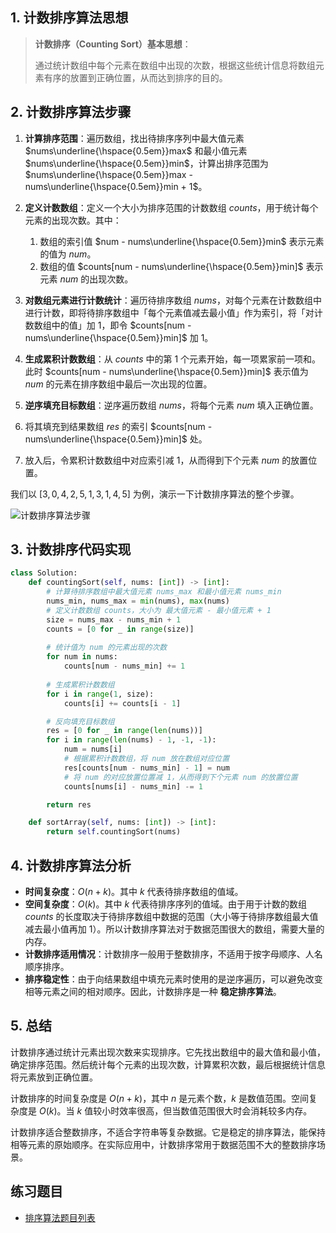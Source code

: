 ## 1. 计数排序算法思想

> **计数排序（Counting Sort）基本思想**：
>
> 通过统计数组中每个元素在数组中出现的次数，根据这些统计信息将数组元素有序的放置到正确位置，从而达到排序的目的。

## 2. 计数排序算法步骤

1. **计算排序范围**：遍历数组，找出待排序序列中最大值元素 $nums\underline{\hspace{0.5em}}max$ 和最小值元素 $nums\underline{\hspace{0.5em}}min$，计算出排序范围为 $nums\underline{\hspace{0.5em}}max - nums\underline{\hspace{0.5em}}min + 1$。
2. **定义计数数组**：定义一个大小为排序范围的计数数组 $counts$，用于统计每个元素的出现次数。其中：
   1. 数组的索引值 $num - nums\underline{\hspace{0.5em}}min$ 表示元素的值为 $num$。
   2. 数组的值 $counts[num - nums\underline{\hspace{0.5em}}min]$ 表示元素 $num$ 的出现次数。

3. **对数组元素进行计数统计**：遍历待排序数组 $nums$，对每个元素在计数数组中进行计数，即将待排序数组中「每个元素值减去最小值」作为索引，将「对计数数组中的值」加 $1$，即令 $counts[num - nums\underline{\hspace{0.5em}}min]$ 加 $1$。
4. **生成累积计数数组**：从 $counts$ 中的第 $1$ 个元素开始，每一项累家前一项和。此时 $counts[num - nums\underline{\hspace{0.5em}}min]$ 表示值为 $num$ 的元素在排序数组中最后一次出现的位置。
5. **逆序填充目标数组**：逆序遍历数组 $nums$，将每个元素 $num$ 填入正确位置。
  1. 将其填充到结果数组 $res$ 的索引 $counts[num - nums\underline{\hspace{0.5em}}min]$ 处。
  2. 放入后，令累积计数数组中对应索引减 $1$，从而得到下个元素 $num$ 的放置位置。

我们以 $[3, 0, 4, 2, 5, 1, 3, 1, 4, 5]$ 为例，演示一下计数排序算法的整个步骤。

![计数排序算法步骤](https://qcdn.itcharge.cn/images/20230822135634.png)

## 3. 计数排序代码实现

```python
class Solution:
    def countingSort(self, nums: [int]) -> [int]:
        # 计算待排序数组中最大值元素 nums_max 和最小值元素 nums_min
        nums_min, nums_max = min(nums), max(nums)
        # 定义计数数组 counts，大小为 最大值元素 - 最小值元素 + 1
        size = nums_max - nums_min + 1
        counts = [0 for _ in range(size)]
        
        # 统计值为 num 的元素出现的次数
        for num in nums:
            counts[num - nums_min] += 1
        
        # 生成累积计数数组
        for i in range(1, size):
            counts[i] += counts[i - 1]

        # 反向填充目标数组
        res = [0 for _ in range(len(nums))]
        for i in range(len(nums) - 1, -1, -1):
            num = nums[i]
            # 根据累积计数数组，将 num 放在数组对应位置
            res[counts[num - nums_min] - 1] = num
            # 将 num 的对应放置位置减 1，从而得到下个元素 num 的放置位置
            counts[nums[i] - nums_min] -= 1

        return res

    def sortArray(self, nums: [int]) -> [int]:
        return self.countingSort(nums)
```

## 4. 计数排序算法分析

- **时间复杂度**：$O(n + k)$。其中 $k$ 代表待排序数组的值域。
- **空间复杂度**：$O(k)$。其中 $k$ 代表待排序序列的值域。由于用于计数的数组 $counts$ 的长度取决于待排序数组中数据的范围（大小等于待排序数组最大值减去最小值再加 $1$）。所以计数排序算法对于数据范围很大的数组，需要大量的内存。
- **计数排序适用情况**：计数排序一般用于整数排序，不适用于按字母顺序、人名顺序排序。
- **排序稳定性**：由于向结果数组中填充元素时使用的是逆序遍历，可以避免改变相等元素之间的相对顺序。因此，计数排序是一种 **稳定排序算法**。

## 5. 总结

计数排序通过统计元素出现次数来实现排序。它先找出数组中的最大值和最小值，确定排序范围。然后统计每个元素的出现次数，计算累积次数，最后根据统计信息将元素放到正确位置。

计数排序的时间复杂度是 $O(n + k)$，其中 $n$ 是元素个数，$k$ 是数值范围。空间复杂度是 $O(k)$。当 $k$ 值较小时效率很高，但当数值范围很大时会消耗较多内存。

计数排序适合整数排序，不适合字符串等复杂数据。它是稳定的排序算法，能保持相等元素的原始顺序。在实际应用中，计数排序常用于数据范围不大的整数排序场景。

## 练习题目

- [排序算法题目列表](https://github.com/itcharge/AlgoNote/blob/main/docs/00_preface/00_06_categories_list.md#%E6%8E%92%E5%BA%8F%E7%AE%97%E6%B3%95%E9%A2%98%E7%9B%AE)